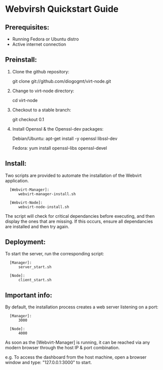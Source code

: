 # Webvirsh Quickstart Guide #

 Prerequisites: 
 -----------------

  - Running Fedora or Ubuntu distro
  - Active internet connection


 Preinstall:
 -----------------

 1. Clone the github repository:
 
      git clone git://github.com/diogogmt/virt-node.git

 2. Change to virt-node directory:
 
      cd virt-node

 3. Checkout to a stable branch:
 
      git checkout 0.1

 3. Install Openssl & the Openssl-dev packages:

      Debian/Ubuntu: 
          apt-get install -y openssl libssl-dev

      Fedora:
          yum install openssl-libs openssl-devel


 Install:
 -----------------

 Two scripts are provided to automate the installation of the Webvirt application.

      [Webvirt-Manager]: 
          webvirt-manager-install.sh

      [Webvirt-Node]:
          webvirt-node-install.sh


 The script will check for critical dependancies before executing, and then display the 
 ones that are missing.  If this occurs, ensure all dependancies are installed and then
 try again.


 Deployment:
 -----------------

 To start the server, run the corresponding script:

      [Manager]: 
          server_start.sh

      [Node]:
          client_start.sh


 Important info: 
 -----------------

 By default, the installation process creates a web server listening on a port:

      [Manager]: 
          3000

      [Node]:
          4000

 As soon as the [Webvirt-Manager] is running, it can be reached via any modern browser
 through the host IP & port combination. 

   e.g. 
     To access the dashboard from the host machine, open a browser window
     and type: "127.0.0.1:3000" to start.
